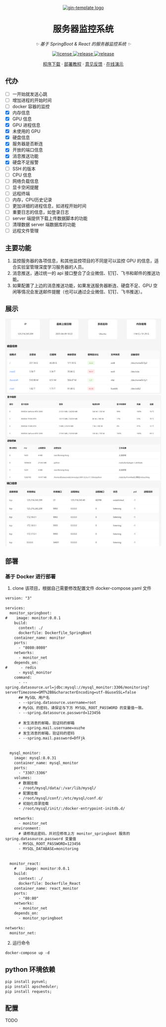 <p align="center">
  <a href="https://github.com/xz2048/server-monitor"><img src="https://raw.githubusercontent.com/xz2048/server-monitor/main/web/public/logo192.png" width="150" height="150" alt="gin-template logo"></a>
</p>

<div align="center">

# 服务器监控系统

_✨ 基于 SpringBoot & React 的服务器监控系统 ✨_

</div>

<p align="center">
  <a href="https://raw.githubusercontent.com/xz2048/server-monitor/main/LICENSE">
    <img src="https://img.shields.io/github/license/xz2048/server-monitor?color=brightgreen" alt="license">
  </a>
  <a href="https://github.com/xz2048/server-monitor/releases/latest">
    <img src="https://img.shields.io/github/v/release/xz2048/server-monitor?color=brightgreen&include_prereleases" alt="release">
  </a>
  <a href="https://github.com/xz2048/server-monitor/releases/latest">
    <img src="https://img.shields.io/github/downloads/xz2048/server-monitor/total?color=brightgreen&include_prereleases" alt="release">
  </a>
</p>

<p align="center">
  <a href="https://github.com/xz2048/server-monitor/releases">程序下载</a>
  ·
  <a href="https://github.com/xz2048/server-monitor#部署">部署教程</a>
  ·
  <a href="https://github.com/xz2048/server-monitor/issues">意见反馈</a>
  ·
  <a href="">在线演示</a>
</p>

## 代办
+ [ ] 一开始就发送心跳
+ [ ] 增加进程的开始时间
+ [ ] docker 容器的监控
+ [x] 内存信息
+ [x] GPU 信息
+ [x] GPU 进程信息
+ [x] 未使用的 GPU
+ [x] 硬盘信息
+ [x] 服务器是否断连
+ [x] 开放的端口信息
+ [x] 消息推送功能
+ [x] 硬盘不足报警
+ [ ] SSH 的版本
+ [ ] CPU 信息
+ [ ] 网络负载信息
+ [ ] 显卡空闲提醒
+ [ ] 远程终端
+ [ ] 内存，CPU历史记录
+ [ ] 更加详细的进程信息，如进程开始时间
+ [ ] 重要日志的信息，如登录日志
+ [ ] server 端提供下载上传数据脚本的功能
+ [ ] 清理数据 server 端数据库的功能
+ [ ] 远程文件管理

## 主要功能
1. 监控服务器的各项信息，和其他监控项目的不同是可以监控 GPU 的信息，适合实验室管理深度学习服务器的人员。
2. 消息推送，通过统一的 api 接口整合了企业微信、钉钉、飞书和邮件的推送功能。
3. 如果配置了上边的消息推送功能，如果发送服务器断连、硬盘不足、GPU 空闲等情况会发送邮件提醒（也可以通过企业微信、钉钉、飞书推送）。

## 展示
<img src="./images/diskInfo.png">
<img src="./images/gpuInfo.png">
<img src="images/connectInfo.png">

## 部署
### 基于 Docker 进行部署
1. clone 该项目，根据自己需要修改配置文件 docker-compose.yaml 文件


```
version: "3"

services:
  monitor_springboot:
#    image: monitor:0.0.1
    build:
      context: ./
      dockerfile: Dockerfile_SpringBoot
    container_name: monitor
    ports:
      - "8080:8080"
    networks:
      - monitor_net
    depends_on:
#      - redis
      - mysql_monitor
    command:
      - --spring.datasource.url=jdbc:mysql://mysql_monitor:3306/monitoring?serverTimezone=GMT%2B8&characterEncoding=utf-8&useSSL=false
      ## MySQL 用户名
      - --spring.datasource.username=root
      # MySQL 的密码，请保证与下方 MYSQL_ROOT_PASSWORD 的变量值一致。
      - --spring.datasource.password=123456
      
      # 发生消息的邮箱，验证码的邮箱
      - --spring.mail.username=xuzhe
      # 发生消息的邮箱，验证码的密码
      - --spring.mail.password=DfFjk


  mysql_monitor:
    image: mysql:8.0.31
    container_name: mysql_monitor
    ports:
      - "3307:3306"
    volumes:
      # 数据挂载
      - /root/mysql/data/:/var/lib/mysql/
      # 配置挂载
      - /root/mysql/conf/:/etc/mysql/conf.d/
      # 初始化目录挂载
      - /root/mysql/init/:/docker-entrypoint-initdb.d/

    networks:
      - monitor_net
    environment:
      # 请修改此密码，并对应修改上方 monitor_springboot 服务的 spring.datasource.password 变量值
      - MYSQL_ROOT_PASSWORD=123456
      - MYSQL_DATABASE=monitoring


  monitor_react:
    #    image: monitor:0.0.1
    build:
      context: ./
      dockerfile: Dockerfile_React
    container_name: react_monitor
    ports:
      - "80:80"
    networks:
      - monitor_net
    depends_on:
      - monitor_springboot

networks:
  monitor_net:
```
2. 运行命令
```
docker-compose up -d
```

## python 环境依赖
```
pip install pynvml;
pip install apscheduler;
pip install requests;
```

## 配置
TODO
